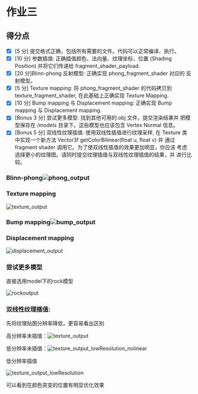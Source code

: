 # 作业三

## 得分点

- [x] [5 分] 提交格式正确，包括所有需要的文件。代码可以正常编译、执行。
- [x] [10 分] 参数插值: 正确插值颜色、法向量、纹理坐标、位置 (Shading Position) 并将它们传递给 fragment_shader_payload.
- [x] [20 分]Blinn-phong 反射模型: 正确实现 phong_fragment_shader 对应的 反射模型。
- [x]  [5 分] Texture mapping: 将 phong_fragment_shader 的代码拷贝到 texture_fragment_shader, 在此基础上正确实现 Texture Mapping.
- [x] [10 分] Bump mapping 与 Displacement mapping: 正确实现 Bump mapping 与 Displacement mapping.
- [x] [Bonus 3 分] 尝试更多模型: 找到其他可用的.obj 文件，提交渲染结果并 把模型保存在 /models 目录下。这些模型也应该包含 Vertex Normal 信息。
- [x] [Bonus 5 分] 双线性纹理插值: 使用双线性插值进行纹理采样, 在 Texture 类中实现一个新方法 Vector3f getColorBilinear(float u, float v) 并 通过 fragment shader 调用它。为了使双线性插值的效果更加明显，你应该 考虑选择更小的纹理图。请同时提交纹理插值与双线性纹理插值的结果，并 进行比较。

### Blinn-phong![phong_output](image/phong_output.png)



### Texture mapping

![texture_output](image/texture_output.png)

### Bump mapping![bump_output](image/bump_output.png)

### Displacement mapping

![displacement_output](image/displacement_output.png)

### 尝试更多模型

直接选用model下的rock模型

![rockoutput](image/rockoutput.png)

### 双线性纹理插值: 

先将纹理贴图分辨率降低，更容易看出区别

高分辨率未插值：![texture_output](image/texture_output-16284051626551.png)

低分辨率未插值：![texture_output_lowResolution_nolinear](image/texture_output_lowResolution_nolinear.png)

低分辨率插值

![texture_output_lowResolution](image/texture_output_lowResolution-16284052003552.png)

可以看到在颜色突变的位置有明显优化效果